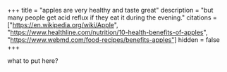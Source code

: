 +++
title = "apples are very healthy and taste great"
description = "but many people get acid reflux if they eat it during the evening."
citations = ["https://en.wikipedia.org/wiki/Apple", "https://www.healthline.com/nutrition/10-health-benefits-of-apples", "https://www.webmd.com/food-recipes/benefits-apples"]
hidden = false
+++

what to put here?